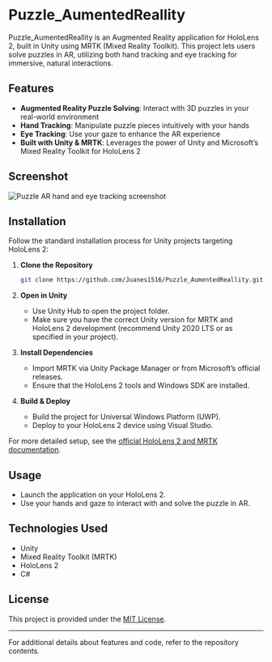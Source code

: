 # Puzzle_AumentedReallity

Puzzle_AumentedReallity is an Augmented Reality application for HoloLens 2, built in Unity using MRTK (Mixed Reality Toolkit). This project lets users solve puzzles in AR, utilizing both hand tracking and eye tracking for immersive, natural interactions.

## Features

- **Augmented Reality Puzzle Solving**: Interact with 3D puzzles in your real-world environment
- **Hand Tracking**: Manipulate puzzle pieces intuitively with your hands
- **Eye Tracking**: Use your gaze to enhance the AR experience
- **Built with Unity & MRTK**: Leverages the power of Unity and Microsoft’s Mixed Reality Toolkit for HoloLens 2

## Screenshot

![Puzzle AR hand and eye tracking screenshot](images/screenshot1.png)

## Installation

Follow the standard installation process for Unity projects targeting HoloLens 2:

1. **Clone the Repository**
    ```sh
    git clone https://github.com/Juanes1516/Puzzle_AumentedReallity.git
    ```

2. **Open in Unity**
    - Use Unity Hub to open the project folder.
    - Make sure you have the correct Unity version for MRTK and HoloLens 2 development (recommend Unity 2020 LTS or as specified in your project).

3. **Install Dependencies**
    - Import MRTK via Unity Package Manager or from Microsoft’s official releases.
    - Ensure that the HoloLens 2 tools and Windows SDK are installed.

4. **Build & Deploy**
    - Build the project for Universal Windows Platform (UWP).
    - Deploy to your HoloLens 2 device using Visual Studio.

For more detailed setup, see the [official HoloLens 2 and MRTK documentation](https://docs.microsoft.com/en-us/windows/mixed-reality/mrtk-unity/).

## Usage

- Launch the application on your HoloLens 2.
- Use your hands and gaze to interact with and solve the puzzle in AR.

## Technologies Used

- Unity
- Mixed Reality Toolkit (MRTK)
- HoloLens 2
- C#

## License

This project is provided under the [MIT License](LICENSE).

---

For additional details about features and code, refer to the repository contents.

